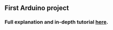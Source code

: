 ## First Arduino project
### Full explanation and in-depth tutorial [here](http://zoeabryant.github.io/2014/08/19/new-arduino.html).
